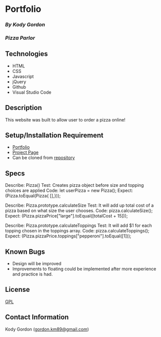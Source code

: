 # Portfolio

### _By Kody Gordon_
### _Pizza Parlor_

## Technologies
* HTML
* CSS
* Javascript
* jQuery
* Github
* Visual Studio Code

## Description
This website was built to allow user to order a pizza online!

## Setup/Installation Requirement
* [Portfolio](https://github.com/kody7mm/)
* [Project Page](https://github.com/kody7mm/pizzza-parlor)
* Can be cloned from [repository](https://github.com/kody7mm/pizza-parlor)

## Specs
Describe: Pizza() 
Test: Creates pizza object before size and topping choices are applied 
Code: let userPizza = new Pizza(); Expect: (Pizza.toEqual(Pizza{ [],}));

Describe: Pizza.prototype.calculateSize 
Test: It will add up total cost of a pizza based on what size the user chooses. 
Code: pizza.calculateSize(); 
Expect: (Pizza.pizzaPrice["large"].toEqual([totalCost + 15]));

Describe: Pizza.prototype.calculateToppings 
Test: It will add $1 for each topping chosen in the toppings array. 
Code: pizza.calculateToppings(); 
Expect: (Pizza.pizzaPrice.toppings["pepperoni"].toEqual([1]));

## Known Bugs
* Design will be improved
* Improvements to floating could be implemented after more experience and practice is had.

## License
[GPL](https://choosealicense.com/licenses/gpl-3.0/)

## Contact Information
Kody Gordon (gordon.km89@gmail.com)